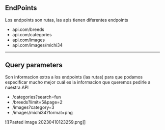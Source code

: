 ## EndPoints
Los endpoints son rutas, las apis tienen diferentes endpoints
- api.com/breeds
- api.com/categories
- api.com/images
- api.com/images/michi34
---
## Query parameters
Son informacion extra a los endpoints (las rutas) para que podamos especificar mucho mejor cuál es la informacion que queremos pedirle a nuestra API
- /categories?search=fun
- /breeds?limit=5&page=2
- /images?category=3
- /images/michi34?format=png

![[Pasted image 20230410123259.png]]